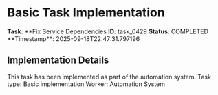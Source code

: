 # Basic Task Implementation

**Task**: **Fix Service Dependencies
**ID**: task_0429
**Status**: COMPLETED
**Timestamp\*\*: 2025-09-18T22:47:31.797196

## Implementation Details

This task has been implemented as part of the automation system.
Task type: Basic implementation
Worker: Automation System
